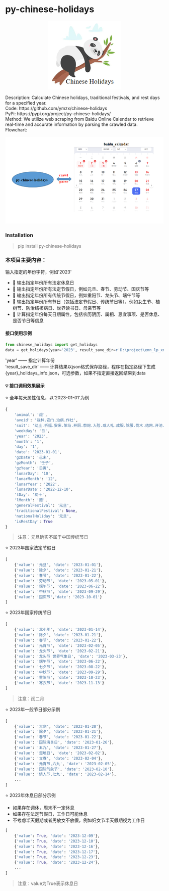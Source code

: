 # py-chinese-holidays
<p align="center">
  <img src="./images/icon.png" />
</p>
Description: Calculate Chinese holidays, traditional festivals, and rest days for a specified year. <br>
Code: https://github.com/ymzx/chinese-holidays <br>
PyPi: https://pypi.org/project/py-chinese-holidays/  <br>
Method: We utilize web scraping from Baidu Online Calendar to retrieve real-time and accurate information by parsing the crawled data. <br>
Flowchart: <br>

![](./images/method.png)

### Installation
> pip install py-chinese-holidays

### 本项目主要内容：
输入指定的年份字符，例如'2023'
- 🚀 输出指定年份所有法定休息日
- 🚀 输出指定年份所有法定节假日，例如元旦、春节、劳动节、国庆节等
- 🚀 输出指定年份所有传统节假日，例如重阳节、龙头节、端午节等
- 🚀 输出指定年份所有节日（包括法定节假日、传统节日等），例如女生节、植树节、防治结核病日、世界读书日、母亲节等
- 🚀 计算指定年份每天日期属性，包括农历阴历、属相、忌宜事项、是否休息、是否节日等信息


#### 接口使用示例

```python
from chinese_holidays import get_holidays
data = get_holidays(year='2023', result_save_dir=r'D:\project\enn_lp_xndc\load_baseline\src')

```
'year' —— 指定计算年份   
'result_save_dir' —— 计算结果以json格式保存路径，程序在指定路径下生成{year}_holidays_info.json，可选参数，如果不指定直接返回结果到data
#### 💡 接口调用效果展示
⭐ 全年每天属性信息，以'2023-01-01'为例
```python
{
    'animal': '虎',
    'avoid': '栽种.安门.治病.作灶',
    'suit': '动土.祈福.安床.架马.开厕.祭祀.入殓.成人礼.成服.除服.伐木.结网.开池.求子',
    'weekday': '日',
    'year': '2023',
    'month': '1',
    'day': '1',
    'date': '2023-01-01',
    'gzDate': '己未',
    'gzMonth': '壬子',
    'gzYear': '壬寅',
    'lunarDay': '10',
    'lunarMonth': '12',
    'lunarYear': '2022',
    'lunarDate': '2022-12-10',
    'lDay': '初十',
    'lMonth': '腊',
    'generalFestival': '元旦',
    'traditionalFestival': None,
    'nationalHoliday': '元旦',
    'isRestDay': True
}
```
> 注意：元旦确实不属于中国传统节日 <br>

⭐ 2023年国家法定节假日
```python
[
    {'value': '元旦', 'date': '2023-01-01'}, 
    {'value': '除夕', 'date': '2023-01-21'}, 
    {'value': '春节', 'date': '2023-01-22'}, 
    {'value': '劳动节', 'date': '2023-05-01'}, 
    {'value': '端午节', 'date': '2023-06-22'}, 
    {'value': '中秋节', 'date': '2023-09-29'}, 
    {'value': '国庆节','date': '2023-10-01'}
]
```

⭐ 2023年国家传统节日
```python
[
    {'value': '北小年', 'date': '2023-01-14'}, 
    {'value': '除夕', 'date': '2023-01-21'}, 
    {'value': '春节', 'date': '2023-01-22'}, 
    {'value': '元宵节', 'date': '2023-02-05'}, 
    {'value': '龙头节', 'date': '2023-02-21'}, 
    {'value': '龙头节 世界气象日', 'date': '2023-03-23'}, 
    {'value': '端午节', 'date': '2023-06-22'}, 
    {'value': '七夕节', 'date': '2023-08-22'}, 
    {'value': '中秋节', 'date': '2023-09-29'}, 
    {'value': '重阳节', 'date': '2023-10-23'}, 
    {'value': '寒衣节', 'date': '2023-11-13'}
]
```
> 注意：闰二月 <br>

⭐ 2023年一般节日部分示例 <br>
```python
[
    {'value': '大寒', 'date': '2023-01-20'}, 
    {'value': '除夕', 'date': '2023-01-21'}, 
    {'value': '春节', 'date': '2023-01-22'}, 
    {'value': '国际海关日', 'date': '2023-01-26'}, 
    {'value': '五九', 'date': '2023-01-27'}, 
    {'value': '湿地日', 'date': '2023-02-02'}, 
    {'value': '立春', 'date': '2023-02-04'}, 
    {'value': '元宵节,六九', 'date': '2023-02-05'}, 
    {'value': '国际气象节', 'date': '2023-02-10'}, 
    {'value': '情人节,七九', 'date': '2023-02-14'},
    ...
] 
```

⭐ 2023年休息日部分示例 <br>
- 如果存在调休，周末不一定休息
- 如果存在法定节假日，工作日可能休息
- 不考虑半天假期或者男放女不放假，例如妇女节半天假期视为工作日
```python
[
    {'value': True, 'date': '2023-12-09'}, 
    {'value': True, 'date': '2023-12-10'}, 
    {'value': True, 'date': '2023-12-16'}, 
    {'value': True, 'date': '2023-12-17'}, 
    {'value': True, 'date': '2023-12-23'}, 
    {'value': True, 'date': '2023-12-24'},
    ...
]
```
> 注意：value为True表示休息日 <br>